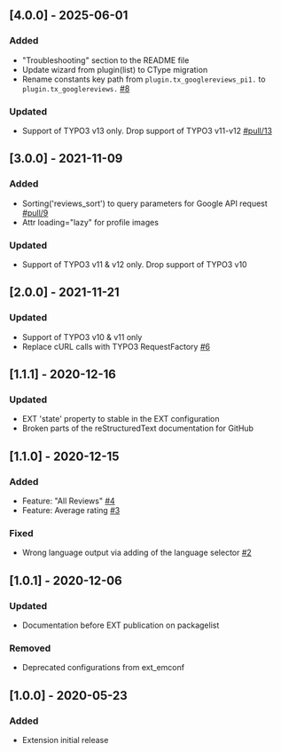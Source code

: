## [4.0.0] - 2025-06-01
### Added
- "Troubleshooting" section to the README file
- Update wizard from plugin(list) to CType migration
- Rename constants key path from `plugin.tx_googlereviews_pi1.` to `plugin.tx_googlereviews.` [#8](https://github.com/ddoronenko/google-reviews/issues/8)

### Updated
- Support of TYPO3 v13 only. Drop support of TYPO3 v11-v12 [#pull/13](https://github.com/ddoronenko/google-reviews/pull/13)


## [3.0.0] - 2021-11-09
### Added
- Sorting('reviews_sort') to query parameters for Google API request [#pull/9](https://github.com/ddoronenko/google-reviews/pull/9)
- Attr loading="lazy" for profile images

### Updated
- Support of TYPO3 v11 & v12 only. Drop support of TYPO3 v10


## [2.0.0] - 2021-11-21
### Updated
- Support of TYPO3 v10 & v11 only
- Replace cURL calls with TYPO3 RequestFactory [#6](https://github.com/ddoronenko/google-reviews/issues/6)


## [1.1.1] - 2020-12-16
### Updated
- EXT 'state' property to stable in the EXT configuration
- Broken parts of the reStructuredText documentation for GitHub


## [1.1.0] - 2020-12-15
### Added
- Feature: "All Reviews" [#4](https://github.com/ddoronenko/google-reviews/issues/4)
- Feature: Average rating [#3](https://github.com/ddoronenko/google-reviews/issues/3)

### Fixed
- Wrong language output via adding of the language selector [#2](https://github.com/ddoronenko/google-reviews/issues/2)


## [1.0.1] - 2020-12-06
### Updated
- Documentation before EXT publication on packagelist

### Removed
- Deprecated configurations from ext_emconf


## [1.0.0] - 2020-05-23
### Added
- Extension initial release
